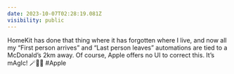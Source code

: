 ```yaml
---
date: 2023-10-07T02:28:19.081Z
visibility: public
---
```


HomeKit has done that thing where it has forgotten where I live, and now all my “First person arrives” and “Last person leaves” automations are tied to a McDonald’s 2km away. Of course, Apple offers no UI to correct this. It’s mAgIc! 🪄🌈✨ #Apple
